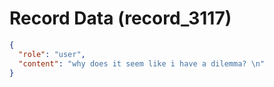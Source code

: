 # Record Data (record_3117)

```json
{
  "role": "user",
  "content": "why does it seem like i have a dilemma? \n"
}
```
